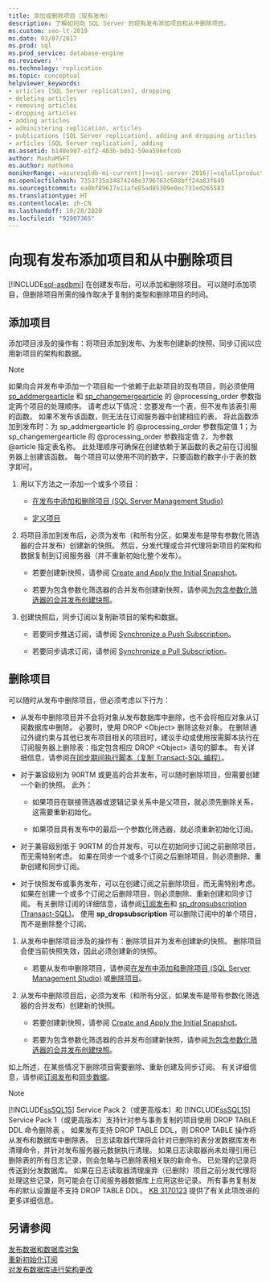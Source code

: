 ```yaml
---
title: 添加或删除项目（现有发布）
description: 了解如何向 SQL Server 的现有发布添加项目和从中删除项目。
ms.custom: seo-lt-2019
ms.date: 03/07/2017
ms.prod: sql
ms.prod_service: database-engine
ms.reviewer: ''
ms.technology: replication
ms.topic: conceptual
helpviewer_keywords:
- articles [SQL Server replication], dropping
- deleting articles
- removing articles
- dropping articles
- adding articles
- administering replication, articles
- publications [SQL Server replication], adding and dropping articles
- articles [SQL Server replication], adding
ms.assetid: b148e907-e1f2-483b-bdb2-59ea596efceb
author: MashaMSFT
ms.author: mathoma
monikerRange: =azuresqldb-mi-current||>=sql-server-2016||=sqlallproducts-allversions
ms.openlocfilehash: 7353735a34874248e3796763c608bff24a83f649
ms.sourcegitcommit: ea0bf89617e11afe85ad85309e0ec731ed265583
ms.translationtype: HT
ms.contentlocale: zh-CN
ms.lasthandoff: 10/28/2020
ms.locfileid: "92907365"
---
```

# <a name="add-articles-to-and-drop-articles-from-existing-publications"></a>向现有发布添加项目和从中删除项目
[!INCLUDE[sql-asdbmi](../../../includes/applies-to-version/sql-asdbmi.md)]
  在创建发布后，可以添加和删除项目。 可以随时添加项目，但删除项目所需的操作取决于复制的类型和删除项目的时间。  
  
## <a name="adding-articles"></a>添加项目  
 添加项目涉及的操作有：将项目添加到发布、为发布创建新的快照、同步订阅以应用新项目的架构和数据。  
  
> [!NOTE]
>  如果向合并发布中添加一个项目和一个依赖于此新项目的现有项目，则必须使用 [sp_addmergearticle](../../../relational-databases/system-stored-procedures/sp-addmergearticle-transact-sql.md) 和 [sp_changemergearticle](../../../relational-databases/system-stored-procedures/sp-changemergearticle-transact-sql.md) 的 \@processing_order 参数指定两个项目的处理顺序。 请考虑以下情况：您要发布一个表，但不发布该表引用的函数。 如果不发布该函数，则无法在订阅服务器中创建相应的表。 将此函数添加到发布时：为 sp_addmergearticle 的 \@processing_order 参数指定值 1；为 sp_changemergearticle 的 \@processing_order 参数指定值 2，为参数 \@article 指定表名称。 此处理顺序可确保在创建依赖于某函数的表之前在订阅服务器上创建该函数。 每个项目可以使用不同的数字，只要函数的数字小于表的数字即可。  
  
1.  用以下方法之一添加一个或多个项目：  
  
    -   [在发布中添加和删除项目 &#40;SQL Server Management Studio&#41;](../../../relational-databases/replication/publish/add-articles-to-and-drop-articles-from-a-publication.md)  
  
    -   [定义项目](../../../relational-databases/replication/publish/define-an-article.md)  
  
2.  将项目添加到发布后，必须为发布（和所有分区，如果发布是带有参数化筛选器的合并发布）创建新的快照。 然后，分发代理或合并代理将新项目的架构和数据复制到订阅服务器（并不重新初始化整个发布）。  
  
    -   若要创建新快照，请参阅 [Create and Apply the Initial Snapshot](../../../relational-databases/replication/create-and-apply-the-initial-snapshot.md)。  
  
    -   若要为包含参数化筛选器的合并发布创建新快照，请参阅[为包含参数化筛选器的合并发布创建快照](../../../relational-databases/replication/create-a-snapshot-for-a-merge-publication-with-parameterized-filters.md)。  
  
3.  创建快照后，同步订阅以复制新项目的架构和数据。  

    -   若要同步推送订阅，请参阅 [Synchronize a Push Subscription](../../../relational-databases/replication/synchronize-a-push-subscription.md)。  
  
    -   若要同步请求订阅，请参阅 [Synchronize a Pull Subscription](../../../relational-databases/replication/synchronize-a-pull-subscription.md)。  
  
## <a name="dropping-articles"></a>删除项目  
 可以随时从发布中删除项目，但必须考虑以下行为：  
  
-   从发布中删除项目并不会将对象从发布数据库中删除，也不会将相应对象从订阅数据库中删除。 必要时，使用 DROP \<Object> 删除这些对象。 在删除通过外键约束与其他已发布项目相关的项目时，建议手动或使用按需脚本执行在订阅服务器上删除表：指定包含相应 DROP \<Object> 语句的脚本。 有关详细信息，请参阅[在同步期间执行脚本（复制 Transact-SQL 编程）](../../../relational-databases/replication/execute-scripts-during-synchronization-replication-transact-sql-programming.md)。  
  
-   对于兼容级别为 90RTM 或更高的合并发布，可以随时删除项目，但需要创建一个新的快照。 此外：  
  
    -   如果项目在联接筛选器或逻辑记录关系中是父项目，就必须先删除关系，这需要重新初始化。  
  
    -   如果项目具有发布中的最后一个参数化筛选器，就必须重新初始化订阅。  
  
-   对于兼容级别低于 90RTM 的合并发布，可以在初始同步订阅之前删除项目，而无需特别考虑。 如果在同步一个或多个订阅之后删除项目，则必须删除、重新创建和同步订阅。  
  
-   对于快照发布或事务发布，可以在创建订阅之前删除项目，而无需特别考虑。 如果在创建一个或多个订阅之后删除项目，则必须删除、重新创建和同步订阅。 有关删除订阅的详细信息，请参阅[订阅发布](../../../relational-databases/replication/subscribe-to-publications.md)和 [sp_dropsubscription &#40;Transact-SQL&#41;](../../../relational-databases/system-stored-procedures/sp-dropsubscription-transact-sql.md)。 使用 **sp_dropsubscription** 可以删除订阅中的单个项目，而不是删除整个订阅。  
  
1.  从发布中删除项目涉及的操作有：删除项目并为发布创建新的快照。 删除项目会使当前快照失效，因此必须创建新的快照。  
  
    -   若要从发布中删除项目，请参阅[在发布中添加和删除项目 &#40;SQL Server Management Studio&#41;](../../../relational-databases/replication/publish/add-articles-to-and-drop-articles-from-a-publication.md) 或[删除项目](../../../relational-databases/replication/publish/delete-an-article.md)。  
  
2.  从发布中删除项目后，必须为发布（和所有分区，如果发布是带有参数化筛选器的合并发布）创建新的快照。  
  
    -   若要创建新快照，请参阅 [Create and Apply the Initial Snapshot](../../../relational-databases/replication/create-and-apply-the-initial-snapshot.md)。  
  
    -   若要为包含参数化筛选器的合并发布创建新快照，请参阅[为包含参数化筛选器的合并发布创建快照](../../../relational-databases/replication/create-a-snapshot-for-a-merge-publication-with-parameterized-filters.md)。  
  
 如上所述，在某些情况下删除项目需要删除、重新创建及同步订阅。 有关详细信息，请参阅[订阅发布](../../../relational-databases/replication/subscribe-to-publications.md)和[同步数据](../../../relational-databases/replication/synchronize-data.md)。  
 
 > [!NOTE]
 > [!INCLUDE[ssSQL15](../../../includes/sssql14-md.md)] Service Pack 2（或更高版本）和 [!INCLUDE[ssSQL15](../../../includes/sssql15-md.md)] Service Pack 1（或更高版本）支持针对参与事务复制的项目使用 DROP TABLE DDL 命令删除表  。 如果发布支持 DROP TABLE DDL，则 DROP TABLE 操作将从发布和数据库中删除表。 日志读取器代理将会针对已删除的表分发数据库发布清理命令，并针对发布服务器元数据执行清理。 如果日志读取器尚未处理引用已删除表的所有日志记录，则会忽略与已删除表相关联的新命令。 已处理的记录将传送到分发数据库。 如果在日志读取器清理废弃（已删除）项目之前分发代理将处理这些记录，则可能会在订阅服务器数据库上应用这些记录。 所有事务复制发布的默认设置是不支持 DROP TABLE DDL。 [KB 3170123](https://support.microsoft.com/help/3170123/supports-drop-table-ddl-for-articles-that-are-included-in-transactional-replication-in-sql-server-2014-or-in-sql-server-2016-sp1) 提供了有关此项改进的更多详细信息。

  
## <a name="see-also"></a>另请参阅  
 [发布数据和数据库对象](../../../relational-databases/replication/publish/publish-data-and-database-objects.md)   
 [重新初始化订阅](../../../relational-databases/replication/reinitialize-subscriptions.md)   
 [对发布数据库进行架构更改](../../../relational-databases/replication/publish/make-schema-changes-on-publication-databases.md)  
  
  
